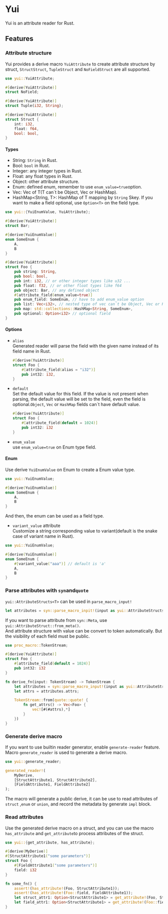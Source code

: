 # Yui

Yui is an attribute reader for Rust.

## Features

### Attribute structure
Yui provides a derive macro `YuiAttribute` to create attribute structure by struct, `StructStruct`, `TupleStruct` and `NoFieldStruct` are all supported.
```rust
use yui::YuiAttribute;

#[derive(YuiAttribute)]
struct NoField;

#[derive(YuiAttribute)]
struct Tuple(i32, String);

#[derive(YuiAttribute)]
struct Struct {
    int: i32,
    float: f64,
    bool: bool,
}
```

#### Types
* String: `String` in Rust.
* Bool: `bool` in Rust.
* Integer: any integer types in Rust.
* Float: any float types in Rust.
* Object: other attribute structure.
* Enum: defined enum, remember to use `enum_value=true`option.
* Vec<T>: Vec of T(T can`t be Object, Vec or HashMap).
* HashMap<String, T>: HashMap of T mapping by `String` Skey.
If you want to make a field optional, use `Option<T>` on the field type.

```rust
use yui::{YuiEnumValue, YuiAttribute};

#[derive(YuiAttribute)]
struct Bar;

#[derive(YuiEnumValue)]
enum SomeEnum {
    A,
    B
}

#[derive(YuiAttribute)]
struct Foo {
    pub string: String,
    pub bool: bool,
    pub int: i32, // or other integer types like u32 ...
    pub float: f32, // or other float types like f64
    pub object: Bar, // any defined object
    #[attribute_field(enum_value=true)]
    pub enum_field: SomeEnum, // have to add enum_value option
    pub list: Vec<i32>, // nested type of vec can`t be Object, Vec or HashMap
    pub map: std::collections::HashMap<String, SomeEnum>,
    pub optional: Option<i32> // optional field
}
```
#### Options
* `alias`\
    Generated reader will parse the field with the given name instead of its field name in Rust.
    ```rust
    #[derive(YuiAttribute)]
    struct Foo {
        #[attribute_field(alias = "i32")]
        pub int32: i32,
    }
    ```
* `default`\
    Set the default value for this field. If the value is not present when parsing, the default value will be set to the field, even the field is optional.`Object`, `Vec` or `HashMap` fields can`t have default value.
    ```rust
    #[derive(YuiAttribute)]
    struct Foo {
        #[attribute_field(default = 1024)]
        pub int32: i32
    }
    ```
* `enum_value`\
    use `enum_value=true` on Enum type field.
        
#### Enum
Use derive `YuiEnumValue` on Enum to create a Enum value type.
```rust
use yui::YuiEnumValue;

#[derive(YuiEnumValue)]
enum SomeEnum {
    A,
    B
}
```
And then, the enum can be used as a field type.
* `variant_value` attribute\
    Customize a string corresponding value to variant(default is the snake case of variant name in Rust).
```rust
use yui::YuiEnumValue;

#[derive(YuiEnumValue)]
enum SomeEnum {
    #[variant_value("aaa")] // default is 'a'
    A,
    B
}
```   
### Parse attributes with `syn`and`quote`
`yui::AttributeStructs<T>` can be used in `parse_macro_input!`
```rust
let attributes = syn::parse_macro_inpit!(input as yui::AttributeStructs<Foo>);
```
If you want to parse attribute from `syn::Meta`, use `yui::AttributeStruct::from_meta()`.\
And attribute structure with value can be convert to token automatically. But the visibility of each field must be public.
```rust
use proc_macro::TokenStream;

#[derive(YuiAttribute)]
struct Foo {
    #[attribute_field(default = 1024)]
    pub int32: i32
}

fn derive_fn(input: TokenStream) -> TokenStream {
    let attributes = syn::parse_macro_input!(input as yui::AttributeStructs<Foo>);
    let attrs = attributes.attrs;

    TokenStream::from(quote::quote! {
        fn get_attrs() -> Vec<Foo> {
            vec![#(#attrs),*]
        }
    })
}
```

### Generate derive macro
If you want to use builtin reader generator, enable `generate-reader` feature.
Macro `generate_reader` is used to generate a derive macro.
```rust
use yui::generate_reader;

generated_reader!(
    MyDerive,
    [StructAttribute1, StructAttribute2],
    [FieldAttribute1, FieldAttribute2]
);

```
The macro will generate a public derive, it can be use to read attributes of `struct` ,`enum` or `union`, and record the metadata by generate `impl` block.

### Read attributes
Use the generated derive macro on a struct, and you can use the macro `has_attribute` and `get_attribute`to process attributes of the struct.
```rust
use yui::{get_attribute, has_attribute};

#[derive(MyDerive)]
#[StructAttribute1("some parameters")]
struct Foo {
    #[FieldAttribute1("some parameters")]
    field: i32
}

fn some_fn() {
    assert!(has_attribute!(Foo, StructAttribute1));
    assert!(has_attribute!(Foo::field, FieldAttribute1));
    let struct_attr1: Option<StructAttribute1> = get_attribute!(Foo, StructAttribute1);
    let field_attr1: Option<StructAttribute1> = get_attribute!(Foo::field, StructAttribute1);
}
```



